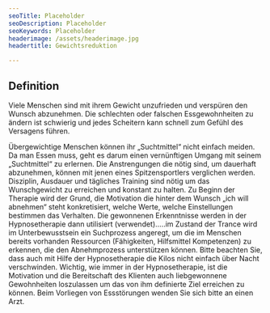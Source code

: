 ```yaml
---
seoTitle: Placeholder
seoDescription: Placeholder
seoKeywords: Placeholder
headerimage: /assets/headerimage.jpg
headertitle: Gewichtsreduktion

---
```


## Definition
Viele Menschen sind mit ihrem Gewicht unzufrieden und verspüren den Wunsch abzunehmen. Die schlechten oder falschen Essgewohnheiten zu ändern ist schwierig und jedes Scheitern kann schnell zum Gefühl des Versagens führen.

Übergewichtige Menschen können ihr „Suchtmittel“ nicht einfach meiden. Da man Essen muss, geht es darum einen vernünftigen Umgang mit seinem „Suchtmittel“ zu erlernen. Die Anstrengungen die nötig sind, um dauerhaft abzunehmen, können mit jenen eines Spitzensportlers verglichen werden. Disziplin, Ausdauer und tägliches Training sind nötig um das Wunschgewicht zu erreichen und konstant zu halten. 
Zu Beginn der Therapie wird der Grund, die Motivation die hinter dem Wunsch „ich will abnehmen“ steht konkretisiert, welche Werte, welche Einstellungen bestimmen das Verhalten. Die gewonnenen Erkenntnisse werden in der Hypnosetherapie dann utilisiert (verwendet)…..im Zustand der Trance wird im Unterbewusstsein ein Suchprozess angeregt, um die im Menschen bereits vorhanden Ressourcen (Fähigkeiten, Hilfsmittel Kompetenzen) zu erkennen, die den Abnehmprozess unterstützen können.
Bitte beachten Sie, dass auch mit Hilfe der Hypnosetherapie die Kilos nicht einfach über Nacht verschwinden. Wichtig, wie immer in der Hypnosetherapie, ist die Motivation und die Bereitschaft des Klienten auch liebgewonnene Gewohnheiten loszulassen um das von ihm definierte Ziel erreichen zu können.
Beim Vorliegen von Essstörungen wenden Sie sich bitte an einen Arzt.